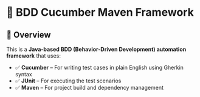 # 🧪 BDD Cucumber Maven Framework

## 🧠 Overview

This is a **Java-based BDD (Behavior-Driven Development) automation framework** that uses:

- ✅ **Cucumber** – For writing test cases in plain English using Gherkin syntax  
- ✅ **JUnit** – For executing the test scenarios  
- ✅ **Maven** – For project build and dependency management


